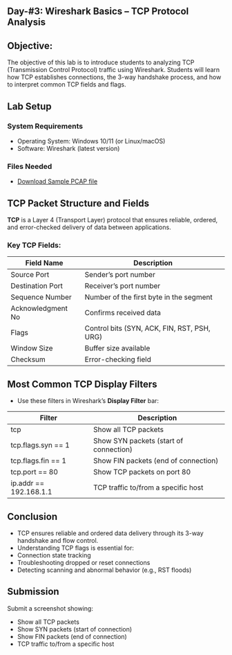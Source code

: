 ## Day-#3: Wireshark Basics – TCP Protocol Analysis
## Objective:
The objective of this lab is to introduce students to analyzing TCP (Transmission Control Protocol) traffic using Wireshark. Students will learn how TCP establishes connections, the 3-way handshake process, and how to interpret common TCP fields and flags.

## Lab Setup
### System Requirements
- Operating System: Windows 10/11 (or Linux/macOS)
- Software: Wireshark (latest version)
### Files Needed
- [Download Sample PCAP file](https://github.com/KarthikSArkasali/30-Days-SOC-Challenge/blob/main/Challenge%232/Protocol_Analysis_pcap.pcapng)

## TCP Packet Structure and Fields
**TCP** is a Layer 4 (Transport Layer) protocol that ensures reliable, ordered, and error-checked delivery of data between applications.

### Key TCP Fields:
|Field Name|	Description|
|------|-----------------|
|Source Port	|Sender’s port number|
|Destination Port|	Receiver’s port number|
|Sequence Number	|Number of the first byte in the segment|
|Acknowledgment No|	Confirms received data|
|Flags	|Control bits (SYN, ACK, FIN, RST, PSH, URG)|
|Window Size|	Buffer size available|
|Checksum	|Error-checking field|

## Most Common TCP Display Filters
- Use these filters in Wireshark’s **Display Filter** bar:

|Filter	|Description|
|------|----------------|
|tcp	|Show all TCP packets|
|tcp.flags.syn == 1	|Show SYN packets (start of connection)|
|tcp.flags.fin == 1	|Show FIN packets (end of connection)|
|tcp.port == 80	|Show TCP packets on port 80|
|ip.addr == 192.168.1.1	|TCP traffic to/from a specific host|
## Conclusion
- TCP ensures reliable and ordered data delivery through its 3-way handshake and flow control.
- Understanding TCP flags is essential for:
- Connection state tracking
- Troubleshooting dropped or reset connections
- Detecting scanning and abnormal behavior (e.g., RST floods)

## Submission
Submit a screenshot showing:

- Show all TCP packets
- Show SYN packets (start of connection)
- Show FIN packets (end of connection)
- TCP traffic to/from a specific host











